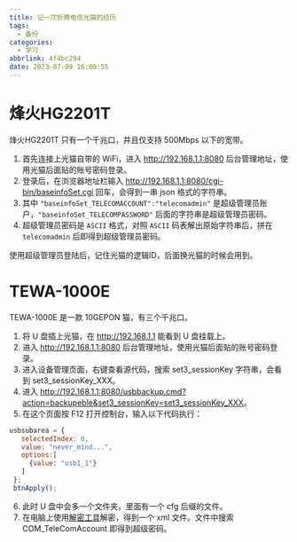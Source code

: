 ```yaml
---
title: 记一次折腾电信光猫的经历
tags:
  - 备份
categories:
  - 学习
abbrlink: 4f4bc294
date: 2023-07-09 16:00:55
---
```



<!--more-->

# 烽火HG2201T

烽火HG2201T 只有一个千兆口，并且仅支持 500Mbps 以下的宽带。

1. 首先连接上光猫自带的 WiFi，进入 <http://192.168.1.1:8080> 后台管理地址，使用光猫后面贴的账号密码登录。
2. 登录后，在浏览器地址栏输入 <http://192.168.1.1:8080/cgi-bin/baseinfoSet.cgi> 回车，会得到一串 json 格式的字符串。
3. 其中 `"baseinfoSet_TELECOMACCOUNT":"telecomadmin"` 是超级管理员账户，`"baseinfoSet_TELECOMPASSWORD"` 后面的字符串是超级管理员密码。
4. 超级管理员密码是 `ASCII` 格式，对照 `ASCII` 码表解出原始字符串后，拼在 `telecomadmin` 后即得到超级管理员密码。

使用超级管理员登陆后，记住光猫的逻辑ID，后面换光猫的时候会用到。

# TEWA-1000E

TEWA-1000E 是一款 10GEPON 猫，有三个千兆口。

1. 将 U 盘插上光猫，在 <http://192.168.1.1> 能看到 U 盘挂载上。
2. 进入 <http://192.168.1.1:8080> 后台管理地址，使用光猫后面贴的账号密码登录。
3. 进入设备管理页面，右键查看源代码，搜索 set3_sessionKey 字符串，会看到 set3_sessionKey_XXX。
4. 进入 <http://192.168.1.1:8080/usbbackup.cmd?action=backupeble&set3_sessionKey=set3_sessionKey_XXX>。
5. 在这个页面按 F12 打开控制台，输入以下代码执行：


```javascript
usbsubarea = {
   selectedIndex: 0,
   value: "never_mind...",
   options:[
     {value: "usb1_1"}
   ]
 };
 btnApply();
```

6. 此时 U 盘中会多一个文件夹，里面有一个 cfg 后缀的文件。
7. 在电脑上使用[解密工具](https://github.com/jonirrings/xor)解密，得到一个 xml 文件。文件中搜索 COM_TeleComAccount 即得到超级密码。
